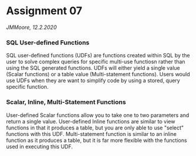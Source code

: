 # Assignment 07
*JMMoore, 12.2.2020*
 
### SQL User-defined Functions
SQL user-defined functions (UDFs) are functions created within SQL by the user to solve complex queries for specific multi-use functiosn rather than using the SQL generated functions.
UDFs will either yield a single value (Scalar functions) or a table value (Multi-statement functions). 
Users would use UDFs when they are want to simplify code by using a stored, query specific function. 

### Scalar, Inline, Multi-Statement Functions
User-defined Scalar functions allow you to take one to two parameters and return a single value.
User-defined Inline functions are similar to view functions in that it produces a table, but you are only able to use "select" functions with this UDF.
Multi-statement function is similar to an inline function as it produces a table, but it is far more flexible with the functions used in executing this UDF. 

